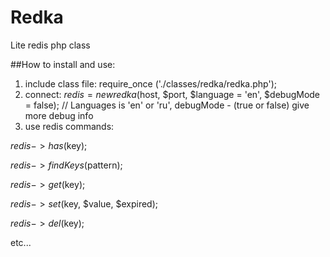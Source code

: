 # Redka
Lite redis php class


##How to install and use:
1) include class file: require_once ('./classes/redka/redka.php');
2) connect: $redis = new redka($host, $port, $language = 'en', $debugMode = false); // Languages is 'en' or 'ru', debugMode - (true or false) give more debug info
3) use redis commands: 

  $redis->has($key); 

  $redis->findKeys($pattern); 

  $redis->get($key); 

  $redis->set($key, $value, $expired);

  $redis->del($key);

  etc...
